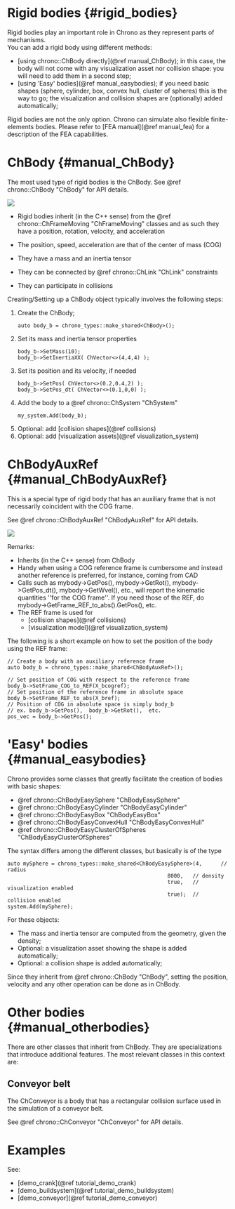 ﻿
Rigid bodies      {#rigid_bodies}
============

Rigid bodies play an important role in Chrono as they represent parts of mechanisms.  
You can add a rigid body using different methods:
 - [using chrono::ChBody directly](@ref manual_ChBody); in this case, the body will not come with any visualization asset nor collision shape: you will need to add them in a second step;
 - [using 'Easy' bodies](@ref manual_easybodies); if you need basic shapes (sphere, cylinder, box, convex hull, cluster of spheres) this is the way to go; the visualization and collision shapes are (optionally) added automatically;

Rigid bodies are not the only option. Chrono can simulate also flexible finite-elements bodies. Please refer to [FEA manual](@ref manual_fea) for a description of the FEA capabilities.

# ChBody   {#manual_ChBody}


The most used type of rigid bodies is the ChBody.
See @ref chrono::ChBody "ChBody" for API details.

![](http://www.projectchrono.org/assets/manual/pic_ChBody.png)

- Rigid bodies inherit (in the C++ sense) from the @ref chrono::ChFrameMoving "ChFrameMoving" classes and as such they have a position, rotation, velocity, and acceleration

- The position, speed, acceleration are that of the center of mass (COG) 

- They have a mass and an inertia tensor

- They can be connected by @ref chrono::ChLink "ChLink" constraints

- They can participate in collisions


Creating/Setting up a ChBody object typically involves the following steps:

1. Create the ChBody; 
   ~~~{.cpp}
   auto body_b = chrono_types::make_shared<ChBody>();
   ~~~
2. Set its mass and inertia tensor properties
   ~~~{.cpp}
   body_b->SetMass(10);
   body_b->SetInertiaXX( ChVector<>(4,4,4) );
   ~~~
3. Set its position and its velocity, if needed
   ~~~{.cpp}
   body_b->SetPos( ChVector<>(0.2,0.4,2) );
   body_b->SetPos_dt( ChVector<>(0.1,0,0) );
   ~~~
4. Add the body to a @ref chrono::ChSystem "ChSystem"
   ~~~{.cpp}
   my_system.Add(body_b);
   ~~~
5. Optional: add [collision shapes](@ref collisions)
6. Optional: add [visualization assets](@ref visualization_system)

# ChBodyAuxRef   {#manual_ChBodyAuxRef}

This is a special type of rigid body that has an auxiliary 
frame that is not necessarily coincident with the COG frame.

See @ref chrono::ChBodyAuxRef "ChBodyAuxRef" for API details.
 
![](http://www.projectchrono.org/assets/manual/pic_ChBodyAuxRef.png)

Remarks:
- Inherits (in the C++ sense) from ChBody
- Handy when using a COG reference frame is cumbersome and instead another reference is preferred, for instance, coming from CAD
- Calls such as mybody->GetPos(), mybody->GetRot(), mybody->GetPos_dt(), mybody->GetWvel(), etc., will report the kinematic quantities ''for the COG frame''. If you need those of the REF, do mybody->GetFrame_REF_to_abs().GetPos(), etc.
- The REF frame is used for
  - [collision shapes](@ref collisions)
  - [visualization model](@ref visualization_system)

The following is a short example on how to set the position 
of the body using the REF frame:

~~~{.cpp}
// Create a body with an auxiliary reference frame
auto body_b = chrono_types::make_shared<ChBodyAuxRef>();

// Set position of COG with respect to the reference frame
body_b->SetFrame_COG_to_REF(X_bcogref);
// Set position of the reference frame in absolute space
body_b->SetFrame_REF_to_abs(X_bref);
// Position of COG in absolute space is simply body_b
// ex. body_b->GetPos(),  body_b->GetRot(),  etc.
pos_vec = body_b->GetPos();
~~~

# 'Easy' bodies   {#manual_easybodies}
Chrono provides some classes that greatly facilitate the creation of bodies with basic shapes:

- @ref chrono::ChBodyEasySphere "ChBodyEasySphere"
- @ref chrono::ChBodyEasyCylinder "ChBodyEasyCylinder"
- @ref chrono::ChBodyEasyBox "ChBodyEasyBox"
- @ref chrono::ChBodyEasyConvexHull "ChBodyEasyConvexHull"
- @ref chrono::ChBodyEasyClusterOfSpheres "ChBodyEasyClusterOfSpheres"

The syntax differs among the different classes, but basically is of the type

~~~{.cpp}
auto mySphere = chrono_types::make_shared<ChBodyEasySphere>(4,      // radius
                                                   8000,   // density
                                                   true,   // visualization enabled
                                                   true);  // collision enabled
system.Add(mySphere);
~~~

For these objects:

- The mass and inertia tensor are computed from the geometry, given the density;
- Optional: a visualization asset showing the shape is added automatically;
- Optional: a collision shape is added automatically;
  
Since they inherit from @ref chrono::ChBody "ChBody", setting the position, velocity and any other operation can be done as in ChBody.


# Other bodies   {#manual_otherbodies}

There are other classes that inherit from ChBody. They are specializations 
that introduce additional features. The most relevant classes in this context are:


## Conveyor belt   

The ChConveyor is a body that has a rectangular collision surface 
used in the simulation of a conveyor belt.

See @ref chrono::ChConveyor "ChConveyor" for API details.

# Examples
See:
- [demo_crank](@ref tutorial_demo_crank)
- [demo_buildsystem](@ref tutorial_demo_buildsystem)
- [demo_conveyor](@ref tutorial_demo_conveyor)
